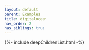 ```yaml
---
layout: default
parent: Examples
title: digitalocean
nav_order: 2
has_siblings: true
---
```

{%- include deepChildrenList.html -%}